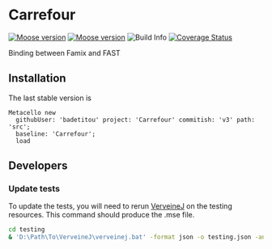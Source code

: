 # Carrefour

[![Moose version](https://img.shields.io/badge/Moose-9-%23aac9ff.svg)](https://github.com/moosetechnology/Moose)
[![Moose version](https://img.shields.io/badge/Moose-10-%23aac9ff.svg)](https://github.com/moosetechnology/Moose)
![Build Info](https://github.com/badetitou/Carrefour/workflows/CI/badge.svg)
[![Coverage Status](https://coveralls.io/repos/github/badetitou/Carrefour/badge.svg?branch=v3)](https://coveralls.io/github/badetitou/Carrefour?branch=v3)

Binding between Famix and FAST

## Installation

The last stable version is

```st
Metacello new
  githubUser: 'badetitou' project: 'Carrefour' commitish: 'v3' path: 'src';
  baseline: 'Carrefour';
  load
```

## Developers

### Update tests

To update the tests, you will need to rerun [VerveineJ](https://modularmoose.org/moose-wiki/Developers/Parsers/VerveineJ
) on the testing resources.
This command should produce the .mse file.

```sh
cd testing
& 'D:\Path\To\VerveineJ\verveinej.bat' -format json -o testing.json -anchor assoc -autocp './src' './src'
```
